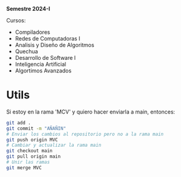 **Semestre 2024-I**

Cursos:
- Compiladores
- Redes de Computadoras I
- Analisis y Diseño de Algoritmos 
- Quechua
- Desarrollo de Software I
- Inteligencia Artificial
- Algortimos Avanzados

# Utils

Si estoy en la rama 'MCV' y quiero hacer enviarla a main, entonces:
``` bash 
git add .
git commit -m "AÑAÑIN"
# Enviar los cambios al repositorio pero no a la rama main
git push origin MVC
# Cambiar y actualizar la rama main
git checkout main
git pull origin main
# Unir las ramas
git merge MVC
```
